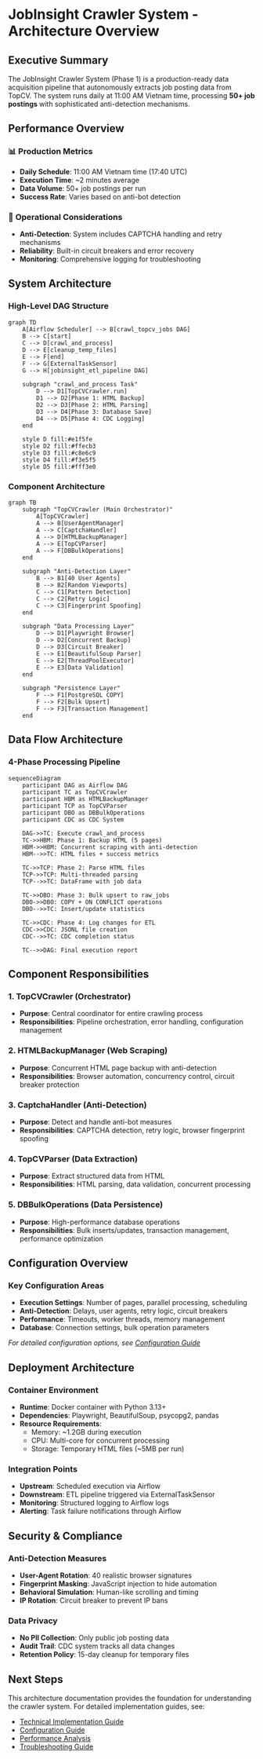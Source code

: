 # JobInsight Crawler System - Architecture Overview

## Executive Summary

The JobInsight Crawler System (Phase 1) is a production-ready data acquisition pipeline that autonomously extracts job posting data from TopCV. The system runs daily at 11:00 AM Vietnam time, processing **50+ job postings** with sophisticated anti-detection mechanisms.

## Performance Overview

### 📊 **Production Metrics**
- **Daily Schedule**: 11:00 AM Vietnam time (17:40 UTC)
- **Execution Time**: ~2 minutes average
- **Data Volume**: 50+ job postings per run
- **Success Rate**: Varies based on anti-bot detection

### 🚨 **Operational Considerations**
- **Anti-Detection**: System includes CAPTCHA handling and retry mechanisms
- **Reliability**: Built-in circuit breakers and error recovery
- **Monitoring**: Comprehensive logging for troubleshooting

## System Architecture

### High-Level DAG Structure

```mermaid
graph TD
    A[Airflow Scheduler] --> B[crawl_topcv_jobs DAG]
    B --> C[start]
    C --> D[crawl_and_process]
    D --> E[cleanup_temp_files]
    E --> F[end]
    F --> G[ExternalTaskSensor]
    G --> H[jobinsight_etl_pipeline DAG]
    
    subgraph "crawl_and_process Task"
        D --> D1[TopCVCrawler.run]
        D1 --> D2[Phase 1: HTML Backup]
        D2 --> D3[Phase 2: HTML Parsing]
        D3 --> D4[Phase 3: Database Save]
        D4 --> D5[Phase 4: CDC Logging]
    end
    
    style D fill:#e1f5fe
    style D2 fill:#ffecb3
    style D3 fill:#c8e6c9
    style D4 fill:#f3e5f5
    style D5 fill:#fff3e0
```

### Component Architecture

```mermaid
graph TB
    subgraph "TopCVCrawler (Main Orchestrator)"
        A[TopCVCrawler]
        A --> B[UserAgentManager]
        A --> C[CaptchaHandler]
        A --> D[HTMLBackupManager]
        A --> E[TopCVParser]
        A --> F[DBBulkOperations]
    end
    
    subgraph "Anti-Detection Layer"
        B --> B1[40 User Agents]
        B --> B2[Random Viewports]
        C --> C1[Pattern Detection]
        C --> C2[Retry Logic]
        C --> C3[Fingerprint Spoofing]
    end
    
    subgraph "Data Processing Layer"
        D --> D1[Playwright Browser]
        D --> D2[Concurrent Backup]
        D --> D3[Circuit Breaker]
        E --> E1[BeautifulSoup Parser]
        E --> E2[ThreadPoolExecutor]
        E --> E3[Data Validation]
    end
    
    subgraph "Persistence Layer"
        F --> F1[PostgreSQL COPY]
        F --> F2[Bulk Upsert]
        F --> F3[Transaction Management]
    end
```

## Data Flow Architecture

### 4-Phase Processing Pipeline

```mermaid
sequenceDiagram
    participant DAG as Airflow DAG
    participant TC as TopCVCrawler
    participant HBM as HTMLBackupManager
    participant TCP as TopCVParser
    participant DBO as DBBulkOperations
    participant CDC as CDC System
    
    DAG->>TC: Execute crawl_and_process
    TC->>HBM: Phase 1: Backup HTML (5 pages)
    HBM->>HBM: Concurrent scraping with anti-detection
    HBM-->>TC: HTML files + success metrics
    
    TC->>TCP: Phase 2: Parse HTML files
    TCP->>TCP: Multi-threaded parsing
    TCP-->>TC: DataFrame with job data
    
    TC->>DBO: Phase 3: Bulk upsert to raw_jobs
    DBO->>DBO: COPY + ON CONFLICT operations
    DBO-->>TC: Insert/update statistics
    
    TC->>CDC: Phase 4: Log changes for ETL
    CDC->>CDC: JSONL file creation
    CDC-->>TC: CDC completion status
    
    TC-->>DAG: Final execution report
```

## Component Responsibilities

### 1. TopCVCrawler (Orchestrator)
- **Purpose**: Central coordinator for entire crawling process
- **Responsibilities**: Pipeline orchestration, error handling, configuration management

### 2. HTMLBackupManager (Web Scraping)
- **Purpose**: Concurrent HTML page backup with anti-detection
- **Responsibilities**: Browser automation, concurrency control, circuit breaker protection

### 3. CaptchaHandler (Anti-Detection)
- **Purpose**: Detect and handle anti-bot measures
- **Responsibilities**: CAPTCHA detection, retry logic, browser fingerprint spoofing

### 4. TopCVParser (Data Extraction)
- **Purpose**: Extract structured data from HTML
- **Responsibilities**: HTML parsing, data validation, concurrent processing

### 5. DBBulkOperations (Data Persistence)
- **Purpose**: High-performance database operations
- **Responsibilities**: Bulk inserts/updates, transaction management, performance optimization

## Configuration Overview

### Key Configuration Areas
- **Execution Settings**: Number of pages, parallel processing, scheduling
- **Anti-Detection**: Delays, user agents, retry logic, circuit breakers
- **Performance**: Timeouts, worker threads, memory management
- **Database**: Connection settings, bulk operation parameters

*For detailed configuration options, see [Configuration Guide](03_configuration_guide.md)*

## Deployment Architecture

### Container Environment
- **Runtime**: Docker container with Python 3.13+
- **Dependencies**: Playwright, BeautifulSoup, psycopg2, pandas
- **Resource Requirements**: 
  - Memory: ~1.2GB during execution
  - CPU: Multi-core for concurrent processing
  - Storage: Temporary HTML files (~5MB per run)

### Integration Points
- **Upstream**: Scheduled execution via Airflow
- **Downstream**: ETL pipeline triggered via ExternalTaskSensor
- **Monitoring**: Structured logging to Airflow logs
- **Alerting**: Task failure notifications through Airflow

## Security & Compliance

### Anti-Detection Measures
- **User-Agent Rotation**: 40 realistic browser signatures
- **Fingerprint Masking**: JavaScript injection to hide automation
- **Behavioral Simulation**: Human-like scrolling and timing
- **IP Rotation**: Circuit breaker to prevent IP bans

### Data Privacy
- **No PII Collection**: Only public job posting data
- **Audit Trail**: CDC system tracks all data changes
- **Retention Policy**: 15-day cleanup for temporary files

## Next Steps

This architecture documentation provides the foundation for understanding the crawler system. For detailed implementation guides, see:
- [Technical Implementation Guide](02_technical_implementation.md)
- [Configuration Guide](03_configuration_guide.md)
- [Performance Analysis](04_performance_analysis.md)
- [Troubleshooting Guide](05_troubleshooting_guide.md)
